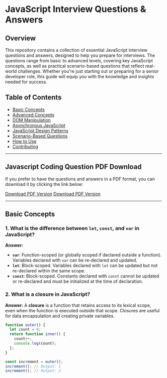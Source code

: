 # JavaScript Interview Questions & Answers

## Overview

This repository contains a collection of essential JavaScript interview questions and answers, designed to help you prepare for interviews. The questions range from basic to advanced levels, covering key JavaScript concepts, as well as practical scenario-based questions that reflect real-world challenges. Whether you're just starting out or preparing for a senior developer role, this guide will equip you with the knowledge and insights needed for success.

## Table of Contents

- [Basic Concepts](#basic-concepts)
- [Advanced Concepts](#advanced-concepts)
- [DOM Manipulation](#dom-manipulation)
- [Asynchronous JavaScript](#asynchronous-javascript)
- [JavaScript Design Patterns](#javascript-design-patterns)
- [Scenario-Based Questions](#scenario-based-questions)
- [How to Use](#how-to-use)
- [Contributing](#contributing)

---

## Javascript Coding Question  PDF Download 

If you prefer to have the questions and answers in a PDF format, you can download it by clicking the link below:

[Download PDF Version](./oTH3heB6aoQAsxZ4qugorM.pdf)
[Download PDF Version](./oTH3heB6aoQAsxZ4qugorM.pdf)

---

## Basic Concepts

### 1. What is the difference between `let`, `const`, and `var` in JavaScript?

**Answer:**
- **`var`**: Function-scoped (or globally scoped if declared outside a function). Variables declared with `var` can be re-declared and updated.
- **`let`**: Block-scoped. Variables declared with `let` can be updated but not re-declared within the same scope.
- **`const`**: Block-scoped. Constants declared with `const` cannot be updated or re-declared and must be initialized at the time of declaration.

### 2. What is a closure in JavaScript?

**Answer:**
A **closure** is a function that retains access to its lexical scope, even when the function is executed outside that scope. Closures are useful for data encapsulation and creating private variables.

```javascript
function outer() {
  let count = 0;
  return function inner() {
    count++;
    console.log(count);
  };
}

const increment = outer();
increment(); // Output: 1
increment(); // Output: 2
